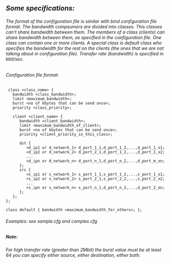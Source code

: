 ## *Some specifications:*
###### *The format of the configuration file is similar with bind configuration file format. The bandwidth compsumers are divided into classes. This classes can't share bandwidth between them. The members of a class (clients) can share bandwidth between them, as specified in the configuration file. One class can contain one or more clients. A special class is default class who specifies the bandwidth for the rest on the clients (the ones that we are not talking about in configuration file). Transfer rate (bandwidth) is specified in kbit/sec.*

###### *Configuration file format:*
````
 class <class_name> {
   bandwidth <class_bandwidth>;
   limit <maximum_bandwidth>;
   burst <no of kbytes that can be send once>;
   priority <class_priority>;

   client <client_name> {
      bandwidth <client_bandwidth>;
      limit <maximum_bandwidth_of_client>;
      burst <no of kbytes that can be send once>;
      priority <client_priority_in_this_class>;

      dst {
         <d_ip1 or d_network_1> d_port_1_1,d_port_1_2,...,d_port_1_x1;
         <d_ip2 or d_network_2> d_port_2_1,d_port_1_2,...,d_port_1_x2;
         ...
         <d_ipn or d_network_n> d_port_n_1,d_port_n_2,...,d_port_m_xn;
      };
      src {
         <s_ip1 or s_network_1> s_port_1_1,s_port_1_2,...,s_port_1_x1;
         <s_ip2 or s_network_2> s_port_2_1,s_port_2_2,...,s_port_2_x2;
         ...
         <s_ipn or s_network_n> s_port_n_1,d_port_n_2,...,d_port_2_xn;
      };
   };
};

class default { bandwidth <maximum_bandwidth_for_others>; };
````

###### *Examples: see sample.cfg and complex.cfg*

##### *Note:*
###### *For high transfer rate (greater than 2Mbit) the burst value must be at least 64 you can specify either source, either destination, either both.*
